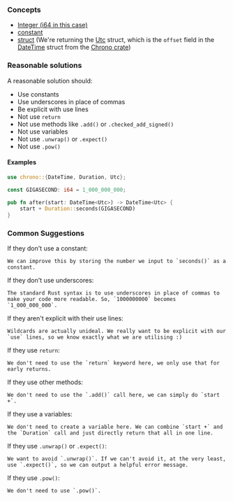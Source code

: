 ### Concepts

- [Integer (i64 in this case)](https://doc.rust-lang.org/std/primitive.i64.html)
- [constant](https://doc.rust-lang.org/std/keyword.const.html)
- [struct](https://doc.rust-lang.org/std/keyword.struct.html)
(We're returning the [Utc](https://docs.rs/chrono/0.4.6/chrono/offset/struct.Utc.html) struct,
which is the `offset` field in the [DateTime](https://docs.rs/chrono/0.4.6/chrono/struct.DateTime.html)
struct from the [Chrono crate](https://docs.rs/chrono))

### Reasonable solutions

A reasonable solution should:

- Use constants
- Use underscores in place of commas
- Be explicit with use lines
- Not use `return`
- Not use methods like `.add()` or `.checked_add_signed()`
- Not use variables
- Not use `.unwrap()` or `.expect()`
- Not use `.pow()`

#### Examples

```rust
use chrono::{DateTime, Duration, Utc};

const GIGASECOND: i64 = 1_000_000_000;

pub fn after(start: DateTime<Utc>) -> DateTime<Utc> {
    start + Duration::seconds(GIGASECOND)
}
```

### Common Suggestions

If they don't use a constant:
```
We can improve this by storing the number we input to `seconds()` as a constant.
```

If they don't use underscores:
```
The standard Rust syntax is to use underscores in place of commas to make your code more readable. So, `1000000000` becomes `1_000_000_000`.
```

If they aren't explicit with their use lines:
```
Wildcards are actually unideal. We really want to be explicit with our `use` lines, so we know exactly what we are utilising :)
```

If they use `return`:
```
We don't need to use the `return` keyword here, we only use that for early returns.
```

If they use other methods:
```
We don't need to use the `.add()` call here, we can simply do `start +`.
```

If they use a variables:
```
We don't need to create a variable here. We can combine `start +` and the `Duration` call and just directly return that all in one line.
```

If they use `.unwrap()` or `.expect()`:
```
We want to avoid `.unwrap()`. If we can't avoid it, at the very least, use `.expect()`, so we can output a helpful error message.
```

If they use `.pow()`:
```
We don't need to use `.pow()`.
```